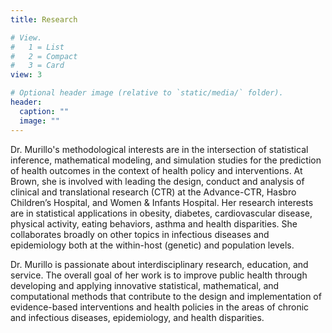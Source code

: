 ```yaml
---
title: Research 

# View.
#   1 = List
#   2 = Compact
#   3 = Card
view: 3

# Optional header image (relative to `static/media/` folder).
header:
  caption: ""
  image: ""
---
```


Dr. Murillo's methodological interests are in the intersection of statistical inference, mathematical modeling, and simulation studies for the prediction of health outcomes in the context of health policy and interventions. At Brown, she is involved with leading the design, conduct and analysis of clinical and translational research (CTR) at the Advance-CTR, Hasbro Children’s Hospital, and Women & Infants Hospital. Her research interests are in statistical applications in obesity, diabetes, cardiovascular disease, physical activity, eating behaviors, asthma and health disparities. She collaborates broadly on other topics in infectious diseases and epidemiology both at the within-host (genetic) and population levels. 

Dr. Murillo is passionate about interdisciplinary research, education, and service. The overall goal of her work is to improve public health through developing and applying innovative statistical, mathematical, and computational methods that contribute to the design and implementation of evidence-based interventions and health policies in the areas of chronic and infectious diseases, epidemiology, and health disparities.
